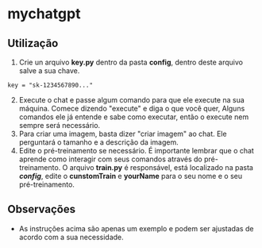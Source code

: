 # mychatgpt

## Utilização

1. Crie un arquivo **key.py** dentro da pasta **config**, dentro deste arquivo salve a sua chave.

```
key = "sk-1234567890..."
```
2. Execute o chat e passe algum comando para que ele execute na sua máquina. Comece dizendo "execute" e diga o que você quer, Alguns comandos ele já entende e sabe como executar, então o execute nem sempre será necessário.
3. Para criar uma imagem, basta dizer "criar imagem" ao chat. Ele perguntará o tamanho e a descrição da imagem.
4. Edite o pré-treinamento se necessário. É importante lembrar que o chat aprende como interagir com seus comandos através do pré-treinamento. O arquivo **train.py** é responsável, está localizado na pasta ***config***, edite o **cunstomTrain** e **yourName** para o seu nome e o seu pré-treinamento.

## Observações

- As instruções acima são apenas um exemplo e podem ser ajustadas de acordo com a sua necessidade.